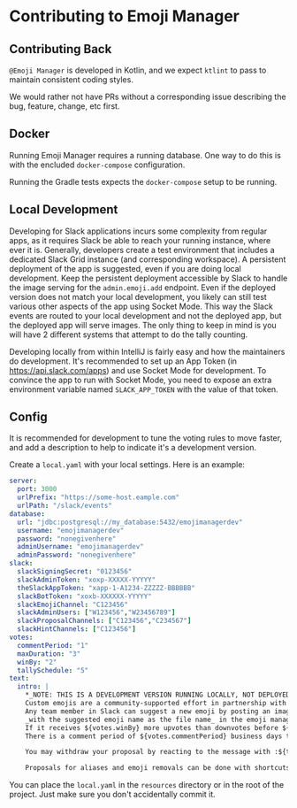 # Contributing to Emoji Manager

## Contributing Back

`@Emoji Manager` is developed in Kotlin, and we expect `ktlint` to pass to maintain consistent coding styles. 

We would rather not have PRs without a corresponding issue describing the bug, feature, change, etc first.

## Docker

Running Emoji Manager requires a running database.  One way to do this is with the encluded `docker-compose` configuration.

Running the Gradle tests expects the `docker-compose` setup to be running.

## Local Development

Developing for Slack applications incurs some complexity from regular apps, as it requires Slack be able to reach your running instance, where ever it is. Generally, developers create a test environment that includes a dedicated Slack Grid instance (and corresponding workspace). A persistent deployment of the app is suggested, even if you are doing local development. Keep the persistent deployment accessible by Slack to handle the image serving for the `admin.emoji.add` endpoint. Even if the deployed version does not match your local development, you likely can still test various other aspects of the app using Socket Mode. This way the Slack events are routed to your local development and not the deployed app, but the deployed app will serve images.  The only thing to keep in mind is you will have 2 different systems that attempt to do the tally counting.

Developing locally from within IntelliJ is fairly easy and how the maintainers do development. It's recommended to set up an App Token (in https://api.slack.com/apps) and use Socket Mode for development. To convince the app to run with Socket Mode, you need to expose an extra environment variable named `SLACK_APP_TOKEN` with the value of that token.


## Config

It is recommended for development to tune the voting rules to move faster, and add a description to help to indicate it's a development version.

Create a `local.yaml` with your local settings. Here is an example:

```yaml
server:
  port: 3000
  urlPrefix: "https://some-host.eample.com"
  urlPath: "/slack/events"
database:
  url: "jdbc:postgresql://my_database:5432/emojimanagerdev"
  username: "emojimanagerdev"
  password: "nonegivenhere"
  adminUsername: "emojimanagerdev"
  adminPassword: "nonegivenhere"
slack:
  slackSigningSecret: "0123456"
  slackAdminToken: "xoxp-XXXXX-YYYYY"
  theSlackAppToken: "xapp-1-A1234-ZZZZZ-BBBBBB"
  slackBotToken: "xoxb-XXXXXX-YYYYY"
  slackEmojiChannel: "C123456"
  slackAdminUsers: ["W123456","W23456789"]
  slackProposalChannels: ["C123456","C234567"]
  slackHintChannels: ["C123456"]
votes:
  commentPeriod: "1"
  maxDuration: "3"
  winBy: "2"
  tallySchedule: "5"
text:
  intro: |
    *_NOTE: THIS IS A DEVELOPMENT VERSION RUNNING LOCALLY, NOT DEPLOYED_*
    Custom emojis are a community-supported effort in partnership with the Slack admins.
    Any team member in Slack can suggest a new emoji by posting an image file
    _with the suggested emoji name as the file name_ in the emoji management channel <#${slack.slackEmojiChannel}>.
    If it receives ${votes.winBy} more upvotes than downvotes before ${votes.maxDuration} business days, it will be added.
    There is a comment period of ${votes.commentPeriod} business days to ensure everyone has a chance to see the proposal.

    You may withdraw your proposal by reacting to the message with :${text.withdraw}: Note that only the original author can do this, and it cannot be undone.

    Proposals for aliases and emoji removals can be done with shortcuts in the emoji management channel.
```

You can place the `local.yaml` in the `resources` directory or in the root of the project.  Just make sure you don't accidentally commit it.
